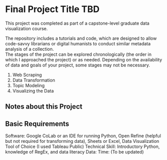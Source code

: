 # Final Project Title TBD

This project was completed as part of a capstone-level graduate data visualization course.  

The repository includes a tutorials and code, which are designed to allow code-savvy librarians or digital humanists to conduct similar metadata analysis of a collection.  
The stages of the project can be explored chronologically (the order in which I approached the project) or as needed.  Depending on the availability of data and goals of your project, some stages may not be necessary.

1. Web Scraping
2. Data Transformation
3. Topic Modeling
4. Visualizing the Data

## Notes about this Project


## Basic Requirements
Software: Google CoLab or an IDE for running Python, Open Refine (helpful but not required for transforming data), Sheets or Excel, Data Visualization Tool of Choice (I used Tableau Public)
Technical Skill: Introductory Python, knowledge of RegEx, and data literacy
Data: 
Time: (To be updated)
